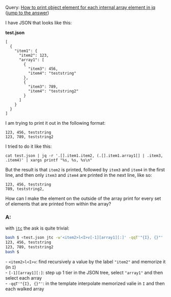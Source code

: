 Query: [How to print object element for each internal array element in jq](https://stackoverflow.com/questions/59879489/how-to-print-object-element-for-each-internal-array-element-in-jq)
([jump to the answer](https://github.com/ldn-softdev/stackoverflow-json/blob/master/lib/How%20to%20print%20object%20element%20for%20each%20internal%20array%20element%20in%20jq.md#a))

I have JSON that looks like this:

**test.json**
```
[
  {
    "item1": {
      "item2": 123,
      "array1": [
        {
          "item3": 456,
          "item4": "teststring"
        },
        {
          "item3": 789,
          "item4": "teststring2"
        }
      ]
    }
  }
]
```

I am trying to print it out in the following format:

```
123, 456, teststring
123, 789, teststring2
```
I tried to do it like this:
```
cat test.json | jq -r '.[].item1.item2, (.[].item1.array1[] | .item3, .item4)' | xargs printf "%s, %s, %s\n"
```
But the result is that `item2` is printed, followed by `item3` and `item4` in the first line, and then only `item3` and `item4` are printed in the next line, like so:
```
123, 456, teststring
789, teststring2, 
```

How can I make the element on the outside of the array print for every set of elements that are printed from within the array?

### A:
with [`jtc`](https://github.com/ldn-softdev/jtc) the ask is quite trivial:
```bash
bash $ <test.json jtc -w'<item2>l<I>v[-1][array1][:]' -qqT'"{I}, {}"'
123, 456, teststring
123, 789, teststring2
bash $ 
```
\- `<item2>l<I>v`: find recursively a value by the label `"item2"` and memorize it (in `I`)  
\- `[-1][array1][:]`: step up 1 tier in the JSON tree, select `"array1"` and then select each array  
\- `-qqT'"{I}, {}"'`: in the template interpolate memorized valie in `I` and then each walked array  

